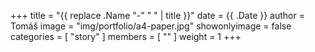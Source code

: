 +++
title = "{{ replace .Name "-" " " | title }}"
date = {{ .Date }}
author = Tomáš
image = "img/portfolio/a4-paper.jpg"
showonlyimage = false
categories = [ "story" ]
members = [ "" ]
weight = 1
+++

<!--more-->

